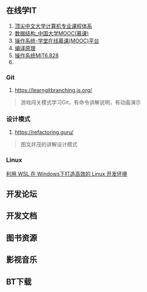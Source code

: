 ## 在线学IT

1. [顶尖中文大学计算机专业课程体系](https://study.163.com/curricula/cs.htm?from=study)
2. [数据结构_中国大学MOOC(慕课)](https://link.zhihu.com/?target=http%3A//www.icourse163.org/course/zju-93001%23/info)
3. [操作系统-学堂在线慕课(MOOC)平台](https://link.zhihu.com/?target=http%3A//www.xuetangx.com/courses/course-v1%3ATsinghuaX%2B30240243X_tv%2B2015_T1/about)
4. [编译原理](https://link.zhihu.com/?target=https%3A//www.coursera.org/course/compilers)
5. [操作系统MIT6.828](https://pdos.csail.mit.edu/6.828/2018/schedule.html)
6. 

### Git

1. https://learngitbranching.js.org/

> 游戏闯关模式学习Git，有命令讲解说明，有动画演示



### 设计模式

1. https://refactoring.guru/  

> 图文并茂的讲解设计模式



### Linux
[利用 WSL 在 Windows下打造高效的 Linux 开发环境](https://www.cnblogs.com/javanoob/p/wsl.html)





## 开发论坛





## 开发文档



## 图书资源



## 影视音乐



## BT下载


